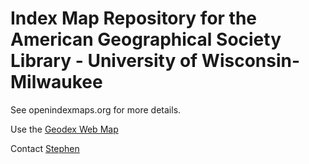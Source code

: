 # Index Map Repository for the American Geographical Society Library - University of Wisconsin-Milwaukee

See openindexmaps.org for more details.

Use the [Geodex Web Map](https://uwm.edu/libraries/agsl/agsldata/webapps/geodex/)

Contact [Stephen](https://github.com/srappel)

